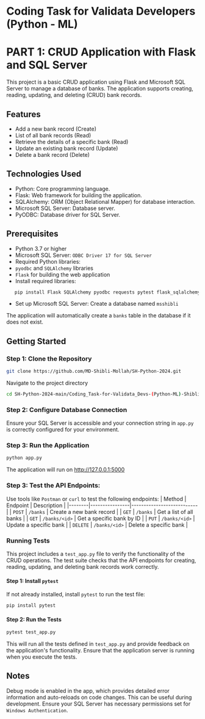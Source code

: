 # Coding Task for Validata Developers (Python - ML)
# PART 1: CRUD Application with Flask and SQL Server

This project is a basic CRUD application using Flask and Microsoft SQL Server to manage a database of banks. The application supports creating, reading, updating, and deleting (CRUD) bank records. 

## Features
- Add a new bank record (Create)
- List of all bank records (Read)
- Retrieve the details of a specific bank (Read)
- Update an existing bank record (Update)
- Delete a bank record (Delete)

## Technologies Used
- Python: Core programming language.
- Flask: Web framework for building the application.
- SQLAlchemy: ORM (Object Relational Mapper) for database interaction.
- Microsoft SQL Server: Database server.
- PyODBC: Database driver for SQL Server.

## Prerequisites
- Python 3.7 or higher
- Microsoft SQL Server: `ODBC Driver 17 for SQL Server`
- Required Python libraries:
- `pyodbc` and `SQLAlchemy` libraries
- `Flask` for building the web application
- Install required libraries:
```bash
   pip install Flask SQLAlchemy pyodbc requests pytest flask_sqlalchemy
```
- Set up Microsoft SQL Server: Create a database named `msshibli`

The application will automatically create a `banks` table in the database if it does not exist.

## Getting Started

### Step 1: Clone the Repository
```bash
git clone https://github.com/MD-Shibli-Mollah/SH-Python-2024.git
```

Navigate to the project directory
```bash
cd SH-Python-2024-main/Coding_Task-for-Validata_Devs-(Python-ML)-Shibli/Part_1-Python_CRUD_Application-Shibli
```

### Step 2: Configure Database Connection
Ensure your SQL Server is accessible and your connection string in `app.py` is correctly configured for your environment.
### Step 3: Run the Application
```bash
python app.py
```
The application will run on http://127.0.0.1:5000

### Step 3: Test the API Endpoints:
Use tools like `Postman` or `curl` to test the following endpoints:
| Method | Endpoint       | Description               |
|--------|----------------|---------------------------|
| `POST`   | `/banks`         | Create a new bank record  |
| `GET`    | `/banks`        | Get a list of all banks   |
| `GET`    | `/banks/<id>`    | Get a specific bank by ID |
| `PUT`    | `/banks/<id>`    | Update a specific bank    |
| `DELETE` | `/banks/<id>`    | Delete a specific bank    |

### Running Tests
This project includes a `test_app.py` file to verify the functionality of the CRUD operations. The test suite checks that the API endpoints for creating, reading, updating, and deleting bank records work correctly.

#### Step 1: Install `pytest`
If not already installed, install `pytest` to run the test file:
```bash
pip install pytest
```
#### Step 2: Run the Tests
```bash
pytest test_app.py
```
This will run all the tests defined in `test_app.py` and provide feedback on the application's functionality. Ensure that the application server is running when you execute the tests.

## Notes
Debug mode is enabled in the app, which provides detailed error information and auto-reloads on code changes. This can be useful during development.
Ensure your SQL Server has necessary permissions set for `Windows Authentication`.